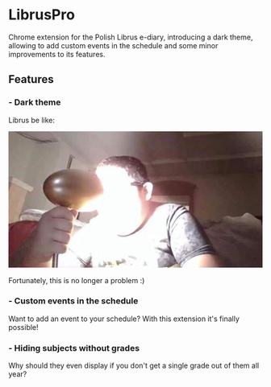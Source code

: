 # LibrusPro
Chrome extension for the Polish Librus e-diary, introducing a dark theme, allowing to add custom events in the schedule and some minor improvements to its features.

## Features

### - Dark theme
Librus be like:

![Light theme meme](docs/lightThemeMeme.jpg?raw=true)

Fortunately, this is no longer a problem :)

### - Custom events in the schedule
Want to add an event to your schedule? With this extension it's finally possible!

### - Hiding subjects without grades
Why should they even display if you don't get a single grade out of them all year?
